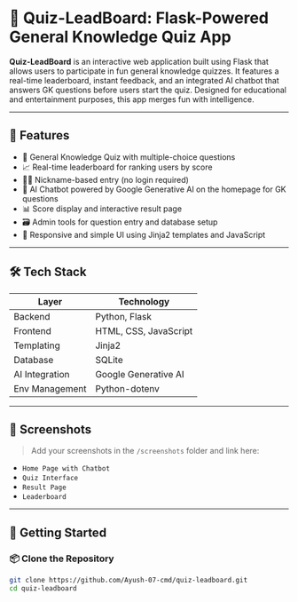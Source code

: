 # 🎯 Quiz-LeadBoard: Flask-Powered General Knowledge Quiz App

**Quiz-LeadBoard** is an interactive web application built using Flask that allows users to participate in fun general knowledge quizzes. It features a real-time leaderboard, instant feedback, and an integrated AI chatbot that answers GK questions before users start the quiz. Designed for educational and entertainment purposes, this app merges fun with intelligence.

---

## 🚀 Features

- 🧠 General Knowledge Quiz with multiple-choice questions
- 📈 Real-time leaderboard for ranking users by score
- 🧑‍🏫 Nickname-based entry (no login required)
- 💬 AI Chatbot powered by Google Generative AI on the homepage for GK questions
- 📊 Score display and interactive result page
- 🗃️ Admin tools for question entry and database setup
- 🎨 Responsive and simple UI using Jinja2 templates and JavaScript

---

## 🛠️ Tech Stack

| Layer        | Technology         |
|--------------|--------------------|
| Backend      | Python, Flask       |
| Frontend     | HTML, CSS, JavaScript |
| Templating   | Jinja2              |
| Database     | SQLite              |
| AI Integration | Google Generative AI |
| Env Management | Python-dotenv     |

---

## 📸 Screenshots

> Add your screenshots in the `/screenshots` folder and link here:

- `Home Page with Chatbot`
- `Quiz Interface`
- `Result Page`
- `Leaderboard`

---

## 🧪 Getting Started

### 📦 Clone the Repository
```bash
git clone https://github.com/Ayush-07-cmd/quiz-leadboard.git
cd quiz-leadboard

